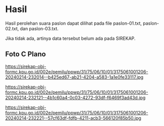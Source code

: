 # Hasil

Hasil perolehan suara paslon dapat dilihat pada file paslon-01.txt, paslon-02.txt, dan paslon-03.txt.

Jika tidak ada, artinya data tersebut belum ada pada SIREKAP.

## Foto C Plano

https://sirekap-obj-formc.kpu.go.id/002e/pemilu/ppwp/31/75/06/10/01/3175061001206-20240214-232014--b425ed67-ab21-4204-a583-1a1e0fe33117.jpg

https://sirekap-obj-formc.kpu.go.id/002e/pemilu/ppwp/31/75/06/10/01/3175061001206-20240214-232121--4b1c60a4-0c03-4272-93df-f6469f3ad43d.jpg

https://sirekap-obj-formc.kpu.go.id/002e/pemilu/ppwp/31/75/06/10/01/3175061001206-20240214-232221--57cf63df-fdfb-4211-acb3-566120f85b50.jpg
